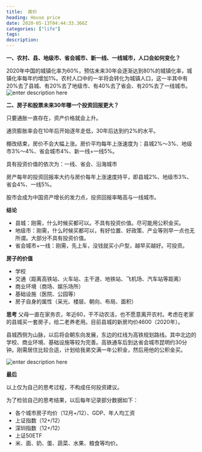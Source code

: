 ```yaml
---
title:  房价
heading: House price
date: 2020-05-13T04:44:33.366Z
categories: ["life"]
tags: 
description: 
---
```


**一、农村、县、地级市、省会城市、新一线、一线城市，人口会如何变化？**

2020年中国的城镇化率为60%，预估未来30年会逐渐达到80%的城镇化率，城镇化率每年约增加1%。农村人口中的一半将会转化为城镇人口，这一半其中有20%去了县城、有20%去了地级市、有40%去了省会、有20%去了一线城市。
![enter description here](https://gitee.com/smile365/blogimg/raw/master/sxy91/1589464718394.png)

**二、房子和股票未来30年哪一个投资回报更大？**

只要通胀一直存在，资产价格就会上升。

通货膨胀率会在10年后开始逐年走低，30年后达到约2%的水平。

棚改结束，房价不会大幅上涨。房价平均每年上涨速度为：县城2%～3%、地级市3%～4%、省会城市4%、新一线+一线5%。

具有投资价值的依次为：一线、省会、沿海城市

房产每年的投资回报率大约与房价每年上涨速度持平，即县城2%、地级市3%、省会4%、一线5%。

股市会成为中国资产增长的发力点，投资回报率略高与一线城市。


**结论**
- 县城：刚需，什么时候买都可以。不具有投资价值。尽可能用公积金买。
- 地级市：刚需，什么时候买都可以，有好位置、好政策、产业等则早一点也无所谓。大部分不具有投资价值。
- 省会城市+一线：刚需，先上车，没钱就买小户型，越早买越好。可投资。

**房子的价值**
- 学校
- 交通（距离高铁站、火车站、主干道、地铁站、飞机场、汽车站等距离）
- 商业环境（商场、娱乐场所）
- 基础设施（医院、公园等）
- 房子自身的属性（采光、楼层、朝向、布局、面积）


**思考**
父母一直在家务农，年近60，干不动农活，也不愿意离开农村。考虑在老家的县城买一套房子，给二老养老用。目前县城的新房均价4600（2020年）。

县城西侧为山脉，以后将会朝东向发展，东边的红线为高铁规划路线。其中北边的学校、商业环境、基础设施等较为完善。高铁通车后到达省会城市昆明约30分钟。刚需居住比较合适，计划给我弟交满一年公积金，然后用他的公积金买。

![enter description here](https://gitee.com/smile365/blogimg/raw/master/sxy91/1589468610677.png)


**最后**

以上仅为自己的思考过程，不构成任何投资建议。

为了检验自己的思考结果，以后每年记录部分数据如下：

- 各个城市房子均价（12月+/12）、GDP、年人均工资
- 上证指数（12+/12）
- 深圳指数（12+/12）
- 上证50ETF
- 米、面、奶、蛋、蔬菜、水果、粮食等均价。
